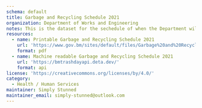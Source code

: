 ```yaml
---
schema: default
title: Garbage and Recycling Schedule 2021
organization: Department of Works and Engineering
notes: This is the dataset for the sechedule of when the Department will make collections in 2021
resources:
  - name: Printable Garbage and Recycling Schedule 2021
    url: 'https://www.gov.bm/sites/default/files/Garbage%20and%20Recycling%20Schedule%202021.pdf'
    format: pdf
  - name: Machine readable Garbage and Recycling Schedule 2021
    url: 'https://bmtrashdayapi.deta.dev/'
    format: api
license: 'https://creativecommons.org/licenses/by/4.0/'
category:
  - Health / Human Services
maintainer: Simply Stunned 
maintainer_email: simply-stunned@outlook.com
---
```

